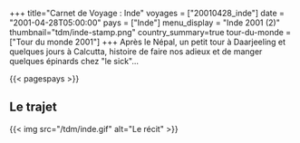 +++
title="Carnet de Voyage : Inde"
voyages = ["20010428_inde"]
date = "2001-04-28T05:00:00"
pays = ["Inde"]
menu_display = "Inde 2001 (2)"
thumbnail="tdm/inde-stamp.png"
country_summary=true
tour-du-monde = ["Tour du monde 2001"]
+++
Après le Népal, un petit tour à Daarjeeling et quelques jours à Calcutta, histoire de faire nos adieux et de manger quelques épinards chez "le sick"...

{{< pagespays >}}
## Le trajet
{{< img src="/tdm/inde.gif" alt="Le récit" >}}